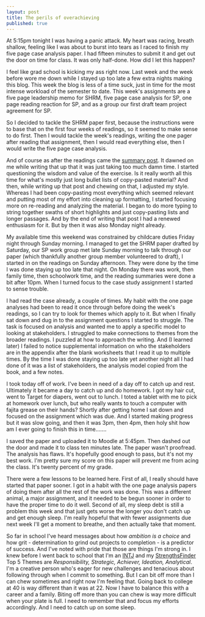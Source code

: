 ```yaml
---
layout: post
title: The perils of overachieving
published: true
---
```


At 5:15pm tonight I was having a panic attack. My heart was racing, breath shallow, feeling like I was about to burst into tears as I raced to finish my five page case analysis paper. I had fifteen minutes to submit it and get out the door on time for class. It was only half-done. How did I let this happen?

I feel like grad school is kicking my ass right now. Last week and the week before wore me down while I stayed up too late a few extra nights making this blog. This week the blog is less of a time suck, just in time for the most intense workload of the semester to date. This week's assignments are a five page leadership memo for SHRM, five page case analysis for SP, one page reading reaction for SP, and as a group our first draft team project agreement for SP.

So I decided to tackle the SHRM paper first, because the instructions were to base that on the first four weeks of readings, so it seemed to make sense to do first. Then I would tackle the week's readings, writing the one pager after reading that assignment, then I would read everything else, then I would write the five page case analysis.

And of course as after the readings came the [summary post](/readings-wk-5-f17/). It dawned on me while writing that up that it was just taking too much damn time. I started questioning the wisdom and value of the exercise. Is it really worth all this time for what's mostly just long bullet lists of copy-pasted material? And then, while writing up that post and chewing on that, I adjusted my style. Whereas I had been copy-pasting most everything which seemed relevant and putting most of my effort into cleaning up formatting, I started focusing more on re-reading and analyzing the material. I began to do more typing to string together swaths of short highlights and just copy-pasting lists and longer passages. And by the end of writing that post I had a renewed enthusiasm for it. But by then it was also Monday night already.

My available time this weekend was constrained by childcare duties Friday night through Sunday morning. I managed to get the SHRM paper drafted by Saturday, our SP work group met late Sunday morning to talk through our paper (which thankfully another group member volunteered to draft), I started in on the readings on Sunday afternoon. They were done by the time I was done staying up too late that night. On Monday there was work, then family time, then schoolwork time, and the reading summaries were done a bit after 10pm. When I turned focus to the case study assignment I started to sense trouble.

I had read the case already, a couple of times. My habit with the one page analyses had been to read it once through before doing the week's readings, so I can try to look for themes which apply to it. But when I finally sat down and dug in to the assignment questions I started to struggle. The task is focused on analysis and wanted me to apply a specific model to looking at stakeholders. I struggled to make connections to themes from the broader readings. I puzzled at how to approach the writing. And (I learned later) I failed to notice supplemental information on who the stakeholders are in the appendix after the blank worksheets that I read it up to multiple times. By the time I was done staying up too late yet another night all I had done of it was a list of stakeholders, the analysis model copied from the book, and a few notes.

I took today off of work. I've been in need of a day off to catch up and rest. Ultimately it became a day to catch up and do homework. I got my hair cut, went to Target for diapers, went out to lunch. I toted a tablet with me to pick at homework over lunch, but who really wants to touch a computer with fajita grease on their hands? Shortly after getting home I sat down and focused on the assignment which was due. And I started making progress but it was slow going, and then it was 3pm, then 4pm, then holy shit how am I ever going to finish this in time.......

I saved the paper and uploaded it to Moodle at 5:45pm. Then dashed out the door and made it to class ten minutes late. The paper wasn't proofread. The analysis has flaws. It's hopefully good enough to pass, but it's not my best work. I'm pretty sure my score on this paper will prevent me from acing the class. It's twenty percent of my grade.

There were a few lessons to be learned here. First of all, I really should have started that paper sooner. I got in a habit with the one page analysis papers of doing them after all the rest of the work was done. This was a different animal, a major assignment, and it needed to be begun sooner in order to have the proper time to do it well. Second of all, my sleep debt is still a problem this week and that just gets worse the longer you don't catch up and get enough sleep. I'm really hopeful that with fewer assignments due next week I'll get a moment to breathe, and then actually take that moment.

So far in school I've heard messages about how _ambition is a choice_ and how grit - determination to grind out projects to completion - is a predictor of success. And I've noted with pride that those are things I'm strong in. I knew before I went back to school that I'm an [INTJ](https://www.16personalities.com/intj-personality) and my [StrengthsFinder](http://strengths.gallup.com/en-us/default.aspx) Top 5 Themes are _Responsibility, Strategic, Achiever, Ideation, Analytical_. I'm a creative person who's eager for new challenges and tenacious about following through when I commit to something. But I can bit off more than I can chew sometimes and right now I'm feeling that. Going back to college at 40 is way different than it was at 22. Now I have to balance this with a career and a family. Biting off more than you can chew is way more difficult when your plate is full. I need to remember that and focus my efforts accordingly. And I need to catch up on some sleep.
